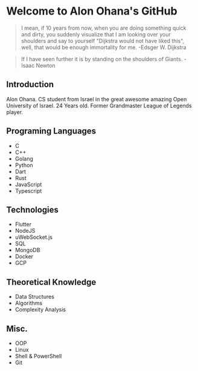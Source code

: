 # Welcome to Alon Ohana's GitHub

> I mean, if 10 years from now, when you are doing something quick and
> dirty, you suddenly visualize that I am looking over your shoulders
> and say to yourself "Dijkstra would not have liked this", well, that
> would be enough immortality for me.
>-Edsger W. Dijkstra

>If I have seen further it is by standing on the shoulders of Giants.
>-Isaac Newton
## Introduction
Alon Ohana.
CS student from Israel in the great awesome amazing Open University of Israel.
24 Years old.
Former Grandmaster League of Legends player.
## Programing Languages
- C
- C++
- Golang
- Python
- Dart
- Rust
- JavaScript
- Typescript
## Technologies
- Flutter
- NodeJS
- uWebSocket.js
- SQL
- MongoDB
- Docker
- GCP
## Theoretical Knowledge
- Data Structures
- Algorithms
- Complexity Analysis
## Misc.
- OOP
- Linux
- Shell & PowerShell
- Git
